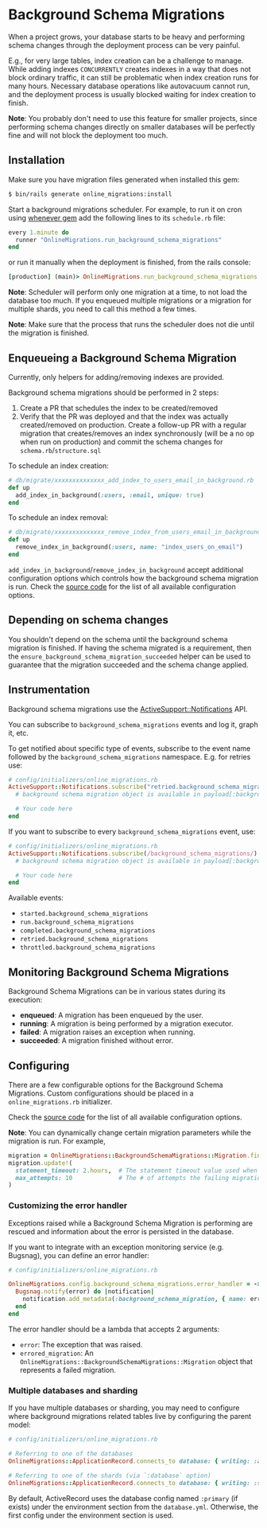 # Background Schema Migrations

When a project grows, your database starts to be heavy and performing schema changes through the deployment process can be very painful.

E.g., for very large tables, index creation can be a challenge to manage. While adding indexes `CONCURRENTLY` creates indexes in a way that does not block ordinary traffic, it can still be problematic when index creation runs for many hours. Necessary database operations like autovacuum cannot run, and the deployment process is usually blocked waiting for index creation to finish.

**Note**: You probably don't need to use this feature for smaller projects, since performing schema changes directly on smaller databases will be perfectly fine and will not block the deployment too much.

## Installation

Make sure you have migration files generated when installed this gem:

```sh
$ bin/rails generate online_migrations:install
```

Start a background migrations scheduler. For example, to run it on cron using [whenever gem](https://github.com/javan/whenever) add the following lines to its `schedule.rb` file:

```ruby
every 1.minute do
  runner "OnlineMigrations.run_background_schema_migrations"
end
```

or run it manually when the deployment is finished, from the rails console:

```rb
[production] (main)> OnlineMigrations.run_background_schema_migrations
```

**Note**: Scheduler will perform only one migration at a time, to not load the database too much. If you enqueued multiple migrations or a migration for multiple shards, you need to call this method a few times.

**Note**: Make sure that the process that runs the scheduler does not die until the migration is finished.

## Enqueueing a Background Schema Migration

Currently, only helpers for adding/removing indexes are provided.

Background schema migrations should be performed in 2 steps:

1. Create a PR that schedules the index to be created/removed
2. Verify that the PR was deployed and that the index was actually created/removed on production.
  Create a follow-up PR with a regular migration that creates/removes an index synchronously (will be a no op when run on production) and commit the schema changes for `schema.rb`/`structure.sql`

To schedule an index creation:

```ruby
# db/migrate/xxxxxxxxxxxxxx_add_index_to_users_email_in_background.rb
def up
  add_index_in_background(:users, :email, unique: true)
end
```

To schedule an index removal:

```ruby
# db/migrate/xxxxxxxxxxxxxx_remove_index_from_users_email_in_background.rb
def up
  remove_index_in_background(:users, name: "index_users_on_email")
end
```

`add_index_in_background`/`remove_index_in_background` accept additional configuration options which controls how the background schema migration is run. Check the [source code](https://github.com/fatkodima/online_migrations/blob/master/lib/online_migrations/background_schema_migrations/migration_helpers.rb) for the list of all available configuration options.

## Depending on schema changes

You shouldn't depend on the schema until the background schema migration is finished. If having the schema migrated is a requirement, then the `ensure_background_schema_migration_succeeded` helper can be used to guarantee that the migration succeeded and the schema change applied.

## Instrumentation

Background schema migrations use the [ActiveSupport::Notifications](http://api.rubyonrails.org/classes/ActiveSupport/Notifications.html) API.

You can subscribe to `background_schema_migrations` events and log it, graph it, etc.

To get notified about specific type of events, subscribe to the event name followed by the `background_schema_migrations` namespace. E.g. for retries use:

```ruby
# config/initializers/online_migrations.rb
ActiveSupport::Notifications.subscribe("retried.background_schema_migrations") do |name, start, finish, id, payload|
  # background schema migration object is available in payload[:background_schema_migration]

  # Your code here
end
```

If you want to subscribe to every `background_schema_migrations` event, use:

```ruby
# config/initializers/online_migrations.rb
ActiveSupport::Notifications.subscribe(/background_schema_migrations/) do |name, start, finish, id, payload|
  # background schema migration object is available in payload[:background_schema_migration]

  # Your code here
end
```

Available events:

* `started.background_schema_migrations`
* `run.background_schema_migrations`
* `completed.background_schema_migrations`
* `retried.background_schema_migrations`
* `throttled.background_schema_migrations`

## Monitoring Background Schema Migrations

Background Schema Migrations can be in various states during its execution:

* **enqueued**: A migration has been enqueued by the user.
* **running**: A migration is being performed by a migration executor.
* **failed**: A migration raises an exception when running.
* **succeeded**: A migration finished without error.

## Configuring

There are a few configurable options for the Background Schema Migrations. Custom configurations should be placed in a `online_migrations.rb` initializer.

Check the [source code](https://github.com/fatkodima/online_migrations/blob/master/lib/online_migrations/background_schema_migrations/config.rb) for the list of all available configuration options.

**Note**: You can dynamically change certain migration parameters while the migration is run.
For example,
```ruby
migration = OnlineMigrations::BackgroundSchemaMigrations::Migration.find(id)
migration.update!(
  statement_timeout: 2.hours,  # The statement timeout value used when running the migration
  max_attempts: 10             # The # of attempts the failing migration will be retried
)
```

### Customizing the error handler

Exceptions raised while a Background Schema Migration is performing are rescued and information about the error is persisted in the database.

If you want to integrate with an exception monitoring service (e.g. Bugsnag), you can define an error handler:

```ruby
# config/initializers/online_migrations.rb

OnlineMigrations.config.background_schema_migrations.error_handler = ->(error, errored_migration) do
  Bugsnag.notify(error) do |notification|
    notification.add_metadata(:background_schema_migration, { name: errored_migration.name })
  end
end
```

The error handler should be a lambda that accepts 2 arguments:

* `error`: The exception that was raised.
* `errored_migration`: An `OnlineMigrations::BackgroundSchemaMigrations::Migration` object that represents a failed migration.

### Multiple databases and sharding

If you have multiple databases or sharding, you may need to configure where background migrations related tables live
by configuring the parent model:

```ruby
# config/initializers/online_migrations.rb

# Referring to one of the databases
OnlineMigrations::ApplicationRecord.connects_to database: { writing: :animals }

# Referring to one of the shards (via `:database` option)
OnlineMigrations::ApplicationRecord.connects_to database: { writing: :shard_one }
```

By default, ActiveRecord uses the database config named `:primary` (if exists) under the environment section from the `database.yml`.
Otherwise, the first config under the environment section is used.
